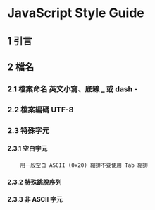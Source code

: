 # JavaScript Style Guide

## 1 引言

## 2 檔名

### 2.1 檔案命名 英文小寫、底線 \_ 或 dash \-
	
### 2.2 檔案編碼 UTF-8
		
### 2.3 特殊字元
		
#### 2.3.1 空白字元
    	用一般空白 ASCII (0x20) 縮排不要使用 Tab 縮排
				
#### 2.3.2 特殊跳脫序列
			
#### 2.3.3 非 ASCII 字元
